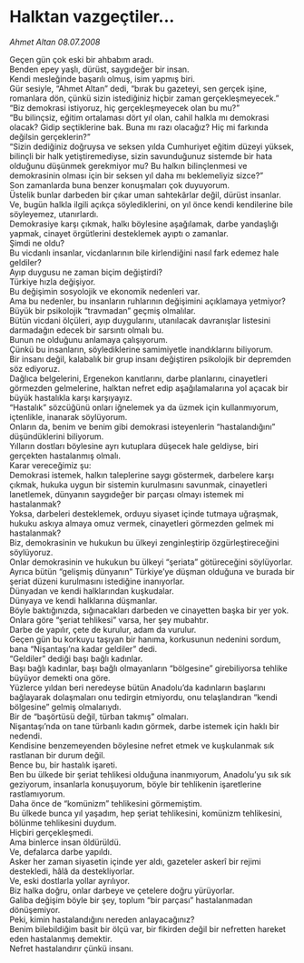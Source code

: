 # Halktan vazgeçtiler...

*Ahmet Altan 08.07.2008*

<div class="taraf_structure_2col_1zq">
<div class="margen_n">



 <p>Geçen gün çok eski bir ahbabım aradı.<br/>
Benden epey yaşlı, dürüst, saygıdeğer bir insan.<br/>
Kendi mesleğinde başarılı olmuş, isim yapmış biri.<br/>
Gür sesiyle, “Ahmet Altan” dedi, “bırak bu gazeteyi, sen gerçek işine, romanlara dön, çünkü sizin istediğiniz hiçbir zaman gerçekleşmeyecek.”<br/>
“Biz demokrasi istiyoruz, hiç gerçekleşmeyecek olan bu mu?”<br/>
“Bu bilinçsiz, eğitim ortalaması dört yıl olan, cahil halkla mı demokrasi olacak? Gidip seçtiklerine bak. Buna mı razı olacağız? Hiç mi farkında değilsin gerçeklerin?”<br/>
“Sizin dediğiniz doğruysa ve seksen yılda Cumhuriyet eğitim düzeyi yüksek, bilinçli bir halk yetiştiremediyse, sizin savunduğunuz sistemde bir hata olduğunu düşünmek gerekmiyor mu? Bu halkın bilinçlenmesi ve demokrasinin olması için bir seksen yıl daha mı beklemeliyiz sizce?”<br/>
Son zamanlarda buna benzer konuşmaları çok duyuyorum.<br/>
Üstelik bunlar darbeden bir çıkar uman sahtekârlar değil, dürüst insanlar.<br/>
Ve, bugün halkla ilgili açıkça söylediklerini, on yıl önce kendi kendilerine bile söyleyemez, utanırlardı.<br/>
Demokrasiye karşı çıkmak, halkı böylesine aşağılamak, darbe yandaşlığı yapmak, cinayet örgütlerini desteklemek ayıptı o zamanlar.<br/>
Şimdi ne oldu?<br/>
Bu vicdanlı insanlar, vicdanlarının bile kirlendiğini nasıl fark edemez hale geldiler?<br/>
Ayıp duygusu ne zaman biçim değiştirdi?<br/>
Türkiye hızla değişiyor.<br/>
Bu değişimin sosyolojik ve ekonomik nedenleri var.<br/>
Ama bu nedenler, bu insanların ruhlarının değişimini açıklamaya yetmiyor?<br/>
Büyük bir psikolojik “travmadan” geçmiş olmalılar.<br/>
Bütün vicdani ölçüleri, ayıp duygularını, utanılacak davranışlar listesini darmadağın edecek bir sarsıntı olmalı bu.<br/>
Bunun ne olduğunu anlamaya çalışıyorum.<br/>
Çünkü bu insanların, söylediklerine samimiyetle inandıklarını biliyorum.<br/>
Bir insanı değil, kalabalık bir grup insanı değiştiren psikolojik bir depremden söz ediyoruz.<br/>
Dağlıca belgelerini, Ergenekon kanıtlarını, darbe planlarını, cinayetleri görmezden gelmelerine, halktan nefret edip aşağılamalarına yol açacak bir büyük hastalıkla karşı karşıyayız.<br/>
“Hastalık” sözcüğünü onları iğnelemek ya da üzmek için kullanmıyorum, içtenlikle, inanarak söylüyorum.<br/>
Onların da, benim ve benim gibi demokrasi isteyenlerin “hastalandığını” düşündüklerini biliyorum.<br/>
Yılların dostları böylesine ayrı kutuplara düşecek hale geldiyse, biri gerçekten hastalanmış olmalı.<br/>
Karar vereceğimiz şu:<br/>
Demokrasi istemek, halkın taleplerine saygı göstermek, darbelere karşı çıkmak, hukuka uygun bir sistemin kurulmasını savunmak, cinayetleri lanetlemek, dünyanın saygıdeğer bir parçası olmayı istemek mi hastalanmak?<br/>
Yoksa, darbeleri desteklemek, orduyu siyaset içinde tutmaya uğraşmak, hukuku askıya almaya omuz vermek, cinayetleri görmezden gelmek mi hastalanmak?<br/>
Biz, demokrasinin ve hukukun bu ülkeyi zenginleştirip özgürleştireceğini söylüyoruz.<br/>
Onlar demokrasinin ve hukukun bu ülkeyi “şeriata” götüreceğini söylüyorlar.<br/>
Ayrıca bütün “gelişmiş dünyanın” Türkiye’ye düşman olduğuna ve burada bir şeriat düzeni kurulmasını istediğine inanıyorlar.<br/>
Dünyadan ve kendi halklarından kuşkudalar.<br/>
Dünyaya ve kendi halklarına düşmanlar.<br/>
Böyle baktığınızda, sığınacakları darbeden ve cinayetten başka bir yer yok.<br/>
Onlara göre “şeriat tehlikesi” varsa, her şey mubahtır.<br/>
Darbe de yapılır, çete de kurulur, adam da vurulur.<br/>
Geçen gün bu korkuyu taşıyan bir hanıma, korkusunun nedenini sordum, bana “Nişantaşı’na kadar geldiler” dedi.<br/>
“Geldiler” dediği başı bağlı kadınlar.<br/>
Başı bağlı kadınlar, başı bağlı olmayanların “bölgesine” girebiliyorsa tehlike büyüyor demekti ona göre.<br/>
Yüzlerce yıldan beri neredeyse bütün Anadolu’da kadınların başlarını bağlayarak dolaşmaları onu tedirgin etmiyordu, onu telaşlandıran “kendi bölgesine” gelmiş olmalarıydı.<br/>
Bir de “başörtüsü değil, türban takmış” olmaları.<br/>
Nişantaşı’nda on tane türbanlı kadın görmek, darbe istemek için haklı bir nedendi.<br/>
Kendisine benzemeyenden böylesine nefret etmek ve kuşkulanmak sık rastlanan bir durum değil.<br/>
Bence bu, bir hastalık işareti.<br/>
Ben bu ülkede bir şeriat tehlikesi olduğuna inanmıyorum, Anadolu’yu sık sık geziyorum, insanlarla konuşuyorum, böyle bir tehlikenin işaretlerine rastlamıyorum.<br/>
Daha önce de “komünizm” tehlikesini görmemiştim.<br/>
Bu ülkede bunca yıl yaşadım, hep şeriat tehlikesini, komünizm tehlikesini, bölünme tehlikesini duydum.<br/>
Hiçbiri gerçekleşmedi.<br/>
Ama binlerce insan öldürüldü.<br/>
Ve, defalarca darbe yapıldı.<br/>
Asker her zaman siyasetin içinde yer aldı, gazeteler askerî bir rejimi destekledi, hâlâ da destekliyorlar.<br/>
Ve, eski dostlarla yollar ayrılıyor.<br/>
Biz halka doğru, onlar darbeye ve çetelere doğru yürüyorlar.<br/>
Galiba değişim böyle bir şey, toplum “bir parçası” hastalanmadan dönüşemiyor.<br/>
Peki, kimin hastalandığını nereden anlayacağınız?<br/>
Benim bilebildiğim basit bir ölçü var, bir fikirden değil bir nefretten hareket eden hastalanmış demektir.<br/>
Nefret hastalandırır çünkü insanı.<br/>
</p>
<br/>
<br/>
<br/>



<br/>


<div id="taraf_not">
</div>

</div>


</div>
